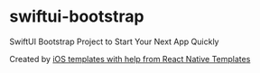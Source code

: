 # swiftui-bootstrap

SwiftUI Bootstrap Project to Start Your Next App Quickly

Created by <a href="https://iosapptemplates.com">iOS templates with help from <a href="https://instamobile.io">React Native Templates</a>
